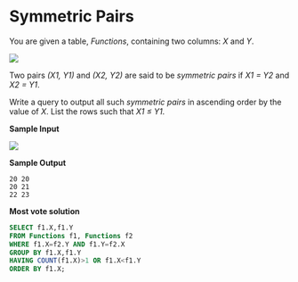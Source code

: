 ﻿# Symmetric Pairs

You are given a table,  _Functions_, containing two columns:  _X_ and  _Y_.

![](https://s3.amazonaws.com/hr-challenge-images/12892/1443818798-51909e977d-1.png)

Two pairs  _(X1, Y1)_  and  _(X2, Y2)_  are said to be  _symmetric_  _pairs_  if _X1  = Y2_  and  _X2  = Y1_.

Write a query to output all such  _symmetric_  _pairs_  in ascending order by the value of  _X_. List the rows such that  _X1  ≤ Y1_.

**Sample Input**

![](https://s3.amazonaws.com/hr-challenge-images/12892/1443818693-b384c24e35-2.png)

**Sample Output**

```
20 20
20 21
22 23
```

**Most vote solution**

```sql
SELECT f1.X,f1.Y
FROM Functions f1, Functions f2
WHERE f1.X=f2.Y AND f1.Y=f2.X
GROUP BY f1.X,f1.Y
HAVING COUNT(f1.X)>1 OR f1.X<f1.Y
ORDER BY f1.X;
```
